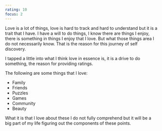 ```yaml
---
rating: 10
focus: 2
---
```


Love is a lot of things, love is hard to track and hard to understand but it is a trait that I have. I have a will to do things, I know there are things I enjoy, there is something in things I enjoy that I love. But what those things area I do not necessarily know. That is the reason for this journey of self discovery.

I tapped a little into what I think love in essence is, it is a drive to do something, the reason for providing ratings.

The following are some things that I love:
- Family
- Friends
- Puzzles
- Games
- Community
- Beauty

What it is that I love about these I do not fully comprehend but it will be a big part of my life figuring out the components of these points.